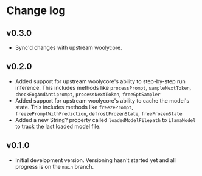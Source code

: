 # Change log

## v0.3.0

- Sync'd changes with upstream woolycore.


## v0.2.0

- Added support for upstream woolycore's ability to step-by-step run inference. This includes methods like
    `processPrompt`, `sampleNextToken`, `checkEogAndAntiprompt`, `processNextToken`, `freeGptSampler`
- Added support for upstream woolycore's ability to cache the model's state. This includes methods like
    `freezePrompt`, `freezePromptWithPrediction`, `defrostFrozenState`, `freeFrozenState`
- Added a new String? property called `loadedModelFilepath` to `LlamaModel` to track the last loaded model file.

## v0.1.0

- Initial development version. Versioning hasn't started yet and all progress is on the `main` branch.
